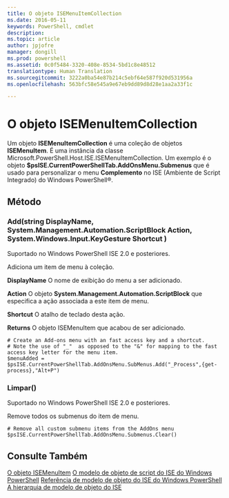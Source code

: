 ```yaml
---
title: O objeto ISEMenuItemCollection
ms.date: 2016-05-11
keywords: PowerShell, cmdlet
description: 
ms.topic: article
author: jpjofre
manager: dongill
ms.prod: powershell
ms.assetid: 0c0f5484-3320-408e-8534-5bd1c8e48512
translationtype: Human Translation
ms.sourcegitcommit: 3222a0ba54e87b214c5ebf64e587f920d531956a
ms.openlocfilehash: 563bfc58e545a9e67eb9dd89d8d28e1aa2a33f1c

---
```


# O objeto ISEMenuItemCollection
  Um objeto **ISEMenuItemCollection** é uma coleção de objetos **ISEMenuItem**. É uma instância da classe Microsoft.PowerShell.Host.ISE.ISEMenuItemCollection. Um exemplo é o objeto **$psISE.CurrentPowerShellTab.AddOnsMenu.Submenus** que é usado para personalizar o menu **Complemento** no ISE (Ambiente de Script Integrado) do Windows PowerShell®.

## Método

### Add\(string DisplayName, System.Management.Automation.ScriptBlock Action, System.Windows.Input.KeyGesture Shortcut \)
  Suportado no Windows PowerShell ISE 2.0 e posteriores. 

 Adiciona um item de menu à coleção.

 **DisplayName**
 O nome de exibição do menu a ser adicionado.

 **Action**
 O objeto **System.Management.Automation.ScriptBlock** que especifica a ação associada a este item de menu.

 **Shortcut**
 O atalho de teclado desta ação.

 **Returns**
 O objeto ISEMenuItem que acabou de ser adicionado.

```
# Create an Add-ons menu with an fast access key and a shortcut.
# Note the use of "_"  as opposed to the "&" for mapping to the fast access key letter for the menu item.
$menuAdded = $psISE.CurrentPowerShellTab.AddOnsMenu.SubMenus.Add("_Process",{get-process},"Alt+P")
```

### Limpar\(\)
  Suportado no Windows PowerShell ISE 2.0 e posteriores. 

 Remove todos os submenus do item de menu.

```
# Remove all custom submenu items from the AddOns menu
$psISE.CurrentPowerShellTab.AddOnsMenu.Submenus.Clear()

```

## Consulte Também
 [O objeto ISEMenuItem](The-ISEMenuItem-Object.md) 
 [O modelo de objeto de script do ISE do Windows PowerShell](The-Windows-PowerShell-ISE-Scripting-Object-Model.md) 
 [Referência de modelo de objeto do ISE do Windows PowerShell](Windows-PowerShell-ISE-Object-Model-Reference.md) 
 [A hierarquia de modelo de objeto do ISE](The-ISE-Object-Model-Hierarchy.md)

  



<!--HONumber=Aug16_HO4-->


